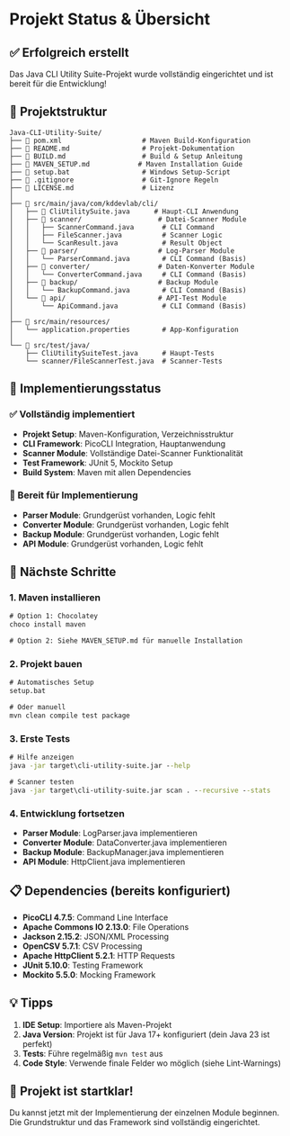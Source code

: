 # Projekt Status & Übersicht

## ✅ Erfolgreich erstellt

Das Java CLI Utility Suite-Projekt wurde vollständig eingerichtet und ist bereit für die Entwicklung!

## 📁 Projektstruktur

```
Java-CLI-Utility-Suite/
├── 📄 pom.xml                    # Maven Build-Konfiguration
├── 📄 README.md                  # Projekt-Dokumentation  
├── 📄 BUILD.md                   # Build & Setup Anleitung
├── 📄 MAVEN_SETUP.md            # Maven Installation Guide
├── 📄 setup.bat                  # Windows Setup-Script
├── 📄 .gitignore                 # Git-Ignore Regeln
├── 📄 LICENSE.md                 # Lizenz
│
├── 📂 src/main/java/com/kddevlab/cli/
│   ├── 🔹 CliUtilitySuite.java      # Haupt-CLI Anwendung
│   ├── 📂 scanner/                   # Datei-Scanner Module
│   │   ├── ScannerCommand.java       # CLI Command
│   │   ├── FileScanner.java          # Scanner Logic
│   │   └── ScanResult.java           # Result Object
│   ├── 📂 parser/                    # Log-Parser Module
│   │   └── ParserCommand.java        # CLI Command (Basis)
│   ├── 📂 converter/                 # Daten-Konverter Module
│   │   └── ConverterCommand.java     # CLI Command (Basis)
│   ├── 📂 backup/                    # Backup Module
│   │   └── BackupCommand.java        # CLI Command (Basis)
│   └── 📂 api/                       # API-Test Module
│       └── ApiCommand.java           # CLI Command (Basis)
│
├── 📂 src/main/resources/
│   └── application.properties        # App-Konfiguration
│
└── 📂 src/test/java/
    ├── CliUtilitySuiteTest.java      # Haupt-Tests
    └── scanner/FileScannerTest.java  # Scanner-Tests
```

## 🎯 Implementierungsstatus

### ✅ Vollständig implementiert
- **Projekt Setup**: Maven-Konfiguration, Verzeichnisstruktur
- **CLI Framework**: PicoCLI Integration, Hauptanwendung
- **Scanner Module**: Vollständige Datei-Scanner Funktionalität
- **Test Framework**: JUnit 5, Mockito Setup
- **Build System**: Maven mit allen Dependencies

### 🔄 Bereit für Implementierung
- **Parser Module**: Grundgerüst vorhanden, Logic fehlt
- **Converter Module**: Grundgerüst vorhanden, Logic fehlt  
- **Backup Module**: Grundgerüst vorhanden, Logic fehlt
- **API Module**: Grundgerüst vorhanden, Logic fehlt

## 🚀 Nächste Schritte

### 1. Maven installieren
```cmd
# Option 1: Chocolatey
choco install maven

# Option 2: Siehe MAVEN_SETUP.md für manuelle Installation
```

### 2. Projekt bauen
```cmd
# Automatisches Setup
setup.bat

# Oder manuell
mvn clean compile test package
```

### 3. Erste Tests
```cmd
# Hilfe anzeigen
java -jar target\cli-utility-suite.jar --help

# Scanner testen
java -jar target\cli-utility-suite.jar scan . --recursive --stats
```

### 4. Entwicklung fortsetzen
- **Parser Module**: LogParser.java implementieren
- **Converter Module**: DataConverter.java implementieren
- **Backup Module**: BackupManager.java implementieren
- **API Module**: HttpClient.java implementieren

## 📋 Dependencies (bereits konfiguriert)

- **PicoCLI 4.7.5**: Command Line Interface
- **Apache Commons IO 2.13.0**: File Operations
- **Jackson 2.15.2**: JSON/XML Processing
- **OpenCSV 5.7.1**: CSV Processing
- **Apache HttpClient 5.2.1**: HTTP Requests
- **JUnit 5.10.0**: Testing Framework
- **Mockito 5.5.0**: Mocking Framework

## 💡 Tipps

1. **IDE Setup**: Importiere als Maven-Projekt
2. **Java Version**: Projekt ist für Java 17+ konfiguriert (dein Java 23 ist perfekt)
3. **Tests**: Führe regelmäßig `mvn test` aus
4. **Code Style**: Verwende finale Felder wo möglich (siehe Lint-Warnings)

## 🎉 Projekt ist startklar!

Du kannst jetzt mit der Implementierung der einzelnen Module beginnen. Die Grundstruktur und das Framework sind vollständig eingerichtet.
